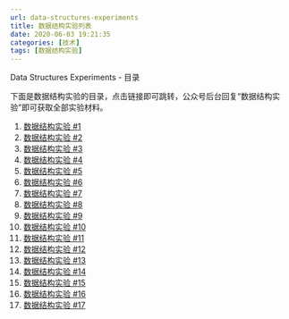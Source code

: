 ```yaml
---
url: data-structures-experiments
title: 数据结构实验列表
date: 2020-06-03 19:21:35
categories: [技术]
tags: [数据结构实验]
---
```


Data Structures Experiments - 目录

<!--more-->

下面是数据结构实验的目录，点击链接即可跳转，公众号后台回复“数据结构实验”即可获取全部实验材料。

1. [数据结构实验 #1](/data-structures-experiment-1)
2. [数据结构实验 #2](/data-structures-experiment-2)
3. [数据结构实验 #3](/data-structures-experiment-3)
4. [数据结构实验 #4](/data-structures-experiment-4)
5. [数据结构实验 #5](/data-structures-experiment-5)
6. [数据结构实验 #6](/data-structures-experiment-6)
7. [数据结构实验 #7](/data-structures-experiment-7)
8. [数据结构实验 #8](/data-structures-experiment-8)
9. [数据结构实验 #9](/data-structures-experiment-9)
10. [数据结构实验 #10](/data-structures-experiment-10)
11. [数据结构实验 #11](/data-structures-experiment-11)
12. [数据结构实验 #12](/data-structures-experiment-12)
13. [数据结构实验 #13](/data-structures-experiment-13)
14. [数据结构实验 #14](/data-structures-experiment-14)
15. [数据结构实验 #15](/data-structures-experiment-15)
16. [数据结构实验 #16](/data-structures-experiment-16)
17. [数据结构实验 #17](/data-structures-experiment-17)

